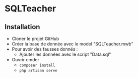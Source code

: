 # SQLTeacher

## Installation 

- Cloner le projet GitHub
- Créer la base de donnée avec le model "SQLTeacher.mwb"
- Pour avoir des fausses donnés : 
  - Ajouter les données avec le script "Data.sql"
- Ouvrir cmder
  - `composer install`
  - `php artisan serve`

